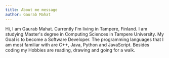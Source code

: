 ```yaml
---
title: About me message
author: Gaurab Mahat
---
```


Hi,
I am Gaurab Mahat. Currently I'm living in Tampere, Finland. I am studying Master's degree in Computing Sciences in Tampere University. My Goal is to become a Software Developer. The programming languages that I am most familiar with are C++, Java, Python and JavaScript. Besides coding my Hobbies are reading, drawing and going for a walk.
